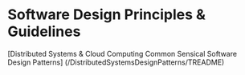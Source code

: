 # Software Design Principles &amp; Guidelines
[Distributed Systems & Cloud Computing Common Sensical Software Design Patterns] (/DistributedSystemsDesignPatterns/TREADME)
